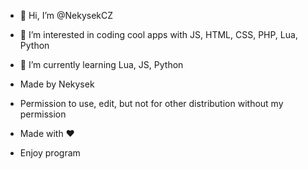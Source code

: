- 👋 Hi, I’m @NekysekCZ
- 👀 I’m interested in coding cool apps with JS, HTML, CSS, PHP, Lua, Python
- 🌱 I’m currently learning Lua, JS, Python

- Made by Nekysek
- Permission to use, edit, but not for other distribution without my permission
- Made with ❤️
- Enjoy program
